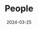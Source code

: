 ---
title: People
date: 2024-03-25

type: landing

sections:
  - block: people
    content:
      title: Meet the Team
      # Choose which groups/teams of users to display.
      #   Edit `user_groups` in each user's profile to add them to one or more of these groups.
      user_groups:
          - Principal Investigators
          - Graduate Students
          - WINLAB Summer Interns
          - Alums
      sort_by: Params.last_name
      sort_ascending: true
    design:
      show_interests: false
      show_role: true
      show_social: true
---